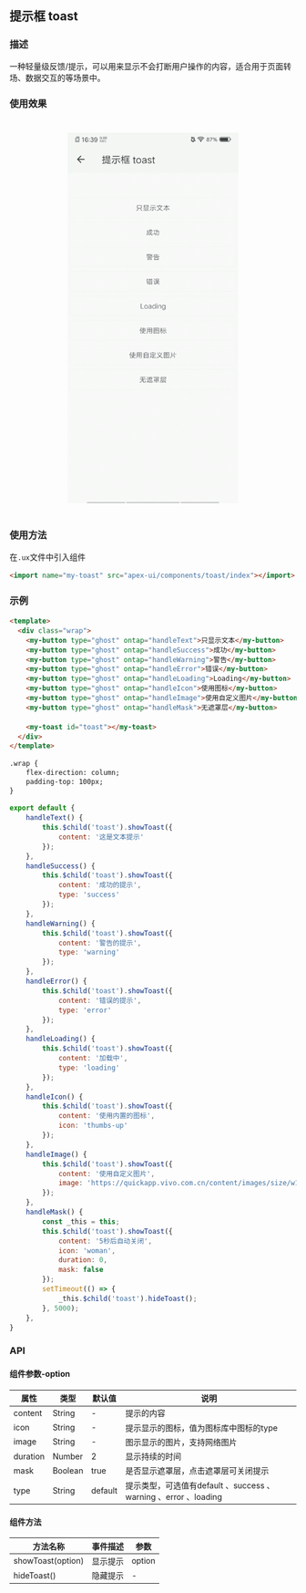 ## 提示框 toast

### 描述

一种轻量级反馈/提示，可以用来显示不会打断用户操作的内容，适合用于页面转场、数据交互的等场景中。

### 使用效果

<div style="text-align: center;margin: 40px;"><img src="../assets/toast.gif" style="width:300px" /></div>

### 使用方法

在`.ux`文件中引入组件

```html
<import name="my-toast" src="apex-ui/components/toast/index"></import>
```

### 示例

```html
<template>
  <div class="wrap">
    <my-button type="ghost" ontap="handleText">只显示文本</my-button>
    <my-button type="ghost" ontap="handleSuccess">成功</my-button>
    <my-button type="ghost" ontap="handleWarning">警告</my-button>
    <my-button type="ghost" ontap="handleError">错误</my-button>
    <my-button type="ghost" ontap="handleLoading">Loading</my-button>
    <my-button type="ghost" ontap="handleIcon">使用图标</my-button>
    <my-button type="ghost" ontap="handleImage">使用自定义图片</my-button>
    <my-button type="ghost" ontap="handleMask">无遮罩层</my-button>

    <my-toast id="toast"></my-toast>
  </div>
</template>
```

```less
.wrap {
    flex-direction: column;
    padding-top: 100px;
}
```

```javascript
export default {
    handleText() {
        this.$child('toast').showToast({
            content: '这是文本提示'
        });
    },
    handleSuccess() {
        this.$child('toast').showToast({
            content: '成功的提示',
            type: 'success'
        });
    },
    handleWarning() {
        this.$child('toast').showToast({
            content: '警告的提示',
            type: 'warning'
        });
    },
    handleError() {
        this.$child('toast').showToast({
            content: '错误的提示',
            type: 'error'
        });
    },
    handleLoading() {
        this.$child('toast').showToast({
            content: '加载中',
            type: 'loading'
        });
    },
    handleIcon() {
        this.$child('toast').showToast({
            content: '使用内置的图标',
            icon: 'thumbs-up'
        });
    },
    handleImage() {
        this.$child('toast').showToast({
            content: '使用自定义图片',
            image: 'https://quickapp.vivo.com.cn/content/images/size/w1000/2019/03/quickapp-logo-4.png'
        });
    },
    handleMask() {
        const _this = this;
        this.$child('toast').showToast({
            content: '5秒后自动关闭',
            icon: 'woman',
            duration: 0,
            mask: false
        });
        setTimeout(() => {
            _this.$child('toast').hideToast();
        }, 5000);
    },
}
```

### API

#### 组件参数-option

| 属性     | 类型    | 默认值  | 说明                                                         |
| -------- | ------- | ------- | ------------------------------------------------------------ |
| content  | String  | -       | 提示的内容                                                   |
| icon     | String  | -       | 提示显示的图标，值为图标库中图标的type                       |
| image    | String  | -       | 图示显示的图片，支持网络图片                                 |
| duration | Number  | 2       | 显示持续的时间                                               |
| mask     | Boolean | true    | 是否显示遮罩层，点击遮罩层可关闭提示                         |
| type     | String  | default | 提示类型，可选值有default 、success 、warning 、error 、loading |

#### 组件方法

| 方法名称          | 事件描述 | 参数   |
| ----------------- | -------- | ------ |
| showToast(option) | 显示提示 | option |
| hideToast()       | 隐藏提示 | -      |

